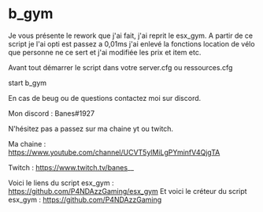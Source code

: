 # b_gym
Je vous présente le rework que j'ai fait, j'ai reprit le esx_gym. A partir de ce script je l'ai opti est passez a 0,01ms j'ai enlevé la fonctions location de vélo
que personne ne ce sert et j'ai modifiée les prix et item etc.


Avant tout démarrer le script dans votre server.cfg ou ressources.cfg

start b_gym



En cas de beug ou de questions contactez moi sur discord.

Mon discord : Banes#1927




N'hésitez pas a passez sur ma chaine yt ou twitch.


Ma chaine : https://www.youtube.com/channel/UCVT5ylMiLgPYminfV4QjgTA

Twitch : https://www.twitch.tv/banes__


Voici le liens du script esx_gym : https://github.com/P4NDAzzGaming/esx_gym
Et voici le créteur du script esx_gym : https://github.com/P4NDAzzGaming
